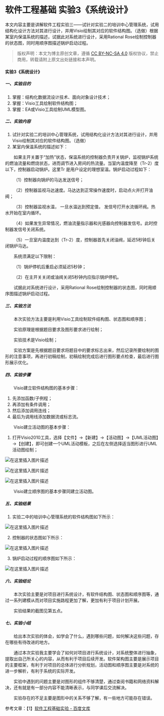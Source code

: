 # 软件工程基础 实验3《系统设计》


本文内容主要是讲解软件工程实验三——试针对实验二的培训中心管理系统，试用结构化设计方法对其进行设计，并用Visio绘制其对应的软件结构图。（选做）根据某室内保温系统的描述，试据此对系统进行设计，采用Rational Rose绘制控制器的状态图，同时用顺序图描述锅炉启动过程。

<!--more-->

> 版权声明：本文为博主原创文章，遵循 [CC BY-NC-SA 4.0](https://creativecommons.org/licenses/by-nc-sa/4.0/) 版权协议，禁止商用，转载请附上原文出处链接和本声明。

#### 实验3《系统设计》

##### 一、实验目的
1. 掌握：结构化数据流设计技术、面向对象设计技术；
2. 掌握：Visio工具绘制软件结构图；
3. 掌握：EA或Visio工具绘制UML模型图。

##### 二、实验内容
1. 试针对实验二的培训中心管理系统，试用结构化设计方法对其进行设计，并用Visio绘制其对应的软件结构图。（选做）
2. 某室内保温系统的描述如下：

&emsp;&emsp;如果主开关置于“加热”状态，保温系统的控制器负责开关锅炉，监视锅炉系统的燃油流量和燃烧状态，进而调节进入房间的热流量。当室内温度降至（Tr-2）度以下，控制器启动锅炉。这里Tr 是用户设定的理想室温。锅炉启动过程如下：

&emsp;&emsp;（1）控制器向锅炉的马达发送信号；

&emsp;&emsp;（2）控制器监视马达速度。马达达到正常操作速度时，启动点火并打开油阀；

&emsp;&emsp;（3）控制器监视水温， 一旦水温达到预定值， 发信号打开水流循环阀。热水开始在室内循环。

&emsp;&emsp;（4）如果发生异常情况，燃油流量指示器和光感器向控制器发信号。此时控制器发信号关闭系统。

&emsp;&emsp;（5）一旦室内温度达到（Tr-2）度，控制器首先关闭油阀，延迟5秒钟后关闭锅炉马达。

&emsp;&emsp;系统须满足以下限制：

&emsp;&emsp;（1）锅炉停机后重启必须延迟5秒钟；

&emsp;&emsp;（2）在主开关关闭或油阀关闭5秒钟内应指示锅炉停机。

&emsp;&emsp;试据此对系统进行设计，采用Rational Rose绘制控制器的状态图，同时用顺序图描述锅炉启动过程。

##### 三、实验方法
&emsp;&emsp;本次实验方法主要是利用Visio工具绘制软件结构图、状态图和顺序图；

&emsp;&emsp;实验原理是根据题目要求及图形要求进行绘制；

&emsp;&emsp;实验技术是Visio绘制；

&emsp;&emsp;实验方案是先根据题目要求将题目中的要求标志出来，然后记录所要绘制的图形的注意事项，再进行初稿绘制，初稿绘制完成后进行图形要点检查，最后进行图形展示优化。

##### 四、实验步骤
&emsp;&emsp;Visio建立软件结构图的基本步骤：
1. 先添加函数/子例程；
2. 再添加有条件调用；
3. 然后添加调用连线；
4. 最后为调用线添加数据流或标志流。

&emsp;&emsp;Visio建立活动图的基本步骤：
1. 打开Visio2010工具，选择【文件】→【新建】→【活动图】→【UML活动图】→【创建】，即可创建一个UML活动模板，之后在左侧选择适当图形进行UML活动图绘制；

  ![在这里插入图片描述](https://raw.githubusercontent.com/summer2zz/pictures/master/blogs/20210411083216.png)

  ![在这里插入图片描述](https://raw.githubusercontent.com/summer2zz/pictures/master/blogs/20210411083223.png)

  ![在这里插入图片描述](https://raw.githubusercontent.com/summer2zz/pictures/master/blogs/20210411083230.png)

  

&emsp;&emsp;Visio建立顺序图的基本步骤同建立活动图。
##### 五、实验结果
1. 实验二中的培训中心管理系统的软件结构图如下所示：

  ![在这里插入图片描述](https://raw.githubusercontent.com/summer2zz/pictures/master/blogs/20210411083240.png)

  

2. 控制器的状态图如下所示：

  ![在这里插入图片描述](https://raw.githubusercontent.com/summer2zz/pictures/master/blogs/20210411083246.png)

  

3. 锅炉启动过程的顺序图如下所示：

  ![在这里插入图片描述](https://raw.githubusercontent.com/summer2zz/pictures/master/blogs/20210411083255.png)

  

##### 六、实验结论
&emsp;&emsp;本次实验主要是对项目进行系统设计，有软件结构图、状态图和顺序图等，通过一系列建模从而对项目实施路程更加了解，更加有利于项目计划开展。

&emsp;&emsp;实验结果的截图见第五点。

##### 七、实验小结
&emsp;&emsp;给出本次实验的体会，如学会了什么，遇到哪些问题，如何解决这些问题，存在哪些有待改进的地方。

&emsp;&emsp;通过本次实验我主要学会了如何对项目进行系统设计，对系统整体进行抽象，提取出自己所关心的内容，从而有利于项目后续开发。软件架构图主要是展示项目的主要框架，有利于对项目的总体进行分析规划，活动图和顺序图主要是对系统的进一步解析，有利于系统的实际开发。

&emsp;&emsp;实验中遇到的问题主要是对图形的组件不够清楚，通过查阅书籍和网络资料解决，还有就是有一部分内容不能清晰表示，与同学课后交流解决。

&emsp;&emsp;实验存在的不足主要是图形中的关系不够了解，有一些地方可能存在错误。



参考文章：【1】[软件工程基础实验 - 百度文库](https://wenku.baidu.com/view/e96d3a66f8c75fbfc77db2ff.html)

